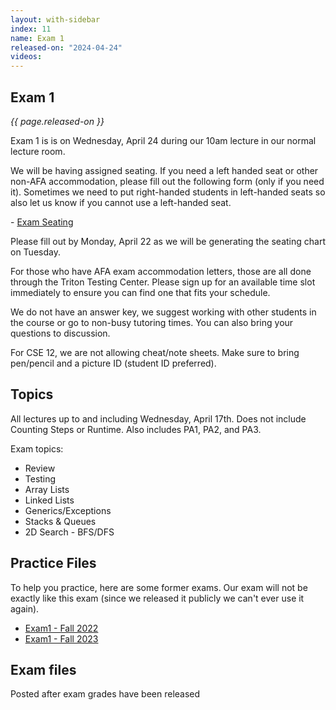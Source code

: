 ```yaml
---
layout: with-sidebar
index: 11
name: Exam 1
released-on: "2024-04-24"
videos:
---
```


## Exam 1

_{{ page.released-on }}_

Exam 1 is is on Wednesday, April 24 during our 10am lecture in our normal lecture room.

We will be having assigned seating. If you need a left handed seat or other non-AFA accommodation, please fill out the following form (only if you need it). Sometimes we need to put right-handed students in left-handed seats so also let us know if you cannot use a left-handed seat.

- [Exam Seating](https://forms.gle/AVhJjA2Kvan2WhMU6)

Please fill out by Monday, April 22 as we will be generating the seating chart on Tuesday.

For those who have AFA exam accommodation letters, those are all done through the Triton Testing Center. Please sign up for an available time slot immediately to ensure you can find one that fits your schedule.

We do not have an answer key, we suggest working with other students in the course or go to non-busy tutoring times. You can also bring your questions to discussion.

For CSE 12, we are not allowing cheat/note sheets. Make sure to bring pen/pencil and a picture ID (student ID preferred).

## Topics

All lectures up to and including Wednesday, April 17th. Does not include Counting Steps or Runtime. Also includes PA1, PA2, and PA3.

Exam topics:
- Review 
- Testing
- Array Lists
- Linked Lists
- Generics/Exceptions
- Stacks & Queues
- 2D Search - BFS/DFS

## Practice Files

To help you practice, here are some former exams. Our exam will not be exactly like this exam (since we released it publicly we can't ever use it again).
- [Exam1 - Fall 2022](https://drive.google.com/file/d/1Xk34zjPHhflgPOJwgcpDck5sOa8wwVV0/view?usp=sharing)
- [Exam1 - Fall 2023](https://drive.google.com/file/d/1oH6CjRHcYykYzeJjCOPUEMProsmdJJnK/view?usp=sharing)

## Exam files

Posted after exam grades have been released
